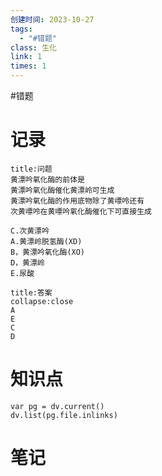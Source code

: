 ```yaml
---
创建时间: 2023-10-27
tags:
  - "#错题"
class: 生化
link: 1
times: 1
---
```

#错题


记录
==
```ad-question
title:问题
黄漂吟氧化酶的前体是
黄漂吟氧化酶催化黄漂岭可生成
黄漂吟氧化酶的作用底物除了黄嘌呤还有
次黄嘌呤在黄嘌吟氧化酶催化下可直接生成

C.次黄漂吟
A.黄漂岭脱氢酶(XD)
B，黄漂吟氧化酶(XO)
D，黄漂岭
E.尿酸
```

```ad-note
title:答案
collapse:close
A
E
C
D
```

知识点
==
```dataviewjs
var pg = dv.current()
dv.list(pg.file.inlinks)
```

笔记
==
